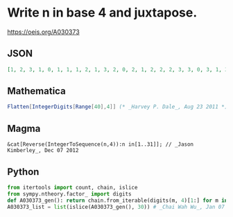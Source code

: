 # Write n in base 4 and juxtapose\.
https://oeis.org/A030373
## JSON
```JSON
[1, 2, 3, 1, 0, 1, 1, 1, 2, 1, 3, 2, 0, 2, 1, 2, 2, 2, 3, 3, 0, 3, 1, 3, 2, 3, 3, 1, 0, 0, 1, 0, 1, 1, 0, 2, 1, 0, 3, 1, 1, 0, 1, 1, 1, 1, 1, 2, 1, 1, 3, 1, 2, 0, 1, 2, 1, 1, 2, 2, 1, 2, 3, 1, 3, 0, 1, 3, 1, 1, 3, 2, 1, 3, 3, 2, 0, 0, 2, 0, 1, 2, 0, 2, 2, 0, 3, 2, 1, 0]
```
## Mathematica
```Mathematica
Flatten[IntegerDigits[Range[40],4]] (* _Harvey P. Dale_, Aug 23 2011 *)
```
## Magma
```Magma
&cat[Reverse(IntegerToSequence(n,4)):n in[1..31]]; // _Jason Kimberley_, Dec 07 2012
```
## Python
```Python
from itertools import count, chain, islice
from sympy.ntheory.factor_ import digits
def A030373_gen(): return chain.from_iterable(digits(m, 4)[1:] for m in count(1))
A030373_list = list(islice(A030373_gen(), 30)) # _Chai Wah Wu_, Jan 07 2022
```
